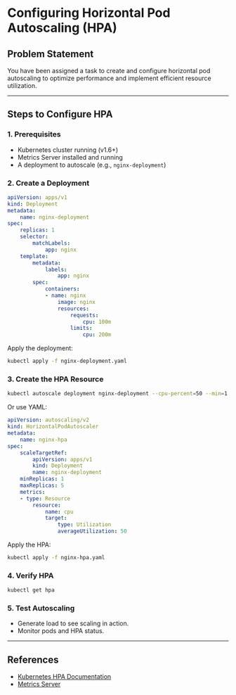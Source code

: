 # Configuring Horizontal Pod Autoscaling (HPA)

## Problem Statement

You have been assigned a task to create and configure horizontal pod autoscaling to optimize performance and implement efficient resource utilization.

---

## Steps to Configure HPA

### 1. Prerequisites

- Kubernetes cluster running (v1.6+)
- Metrics Server installed and running
- A deployment to autoscale (e.g., `nginx-deployment`)

### 2. Create a Deployment

```yaml
apiVersion: apps/v1
kind: Deployment
metadata:
    name: nginx-deployment
spec:
    replicas: 1
    selector:
        matchLabels:
            app: nginx
    template:
        metadata:
            labels:
                app: nginx
        spec:
            containers:
            - name: nginx
                image: nginx
                resources:
                    requests:
                        cpu: 100m
                    limits:
                        cpu: 200m
```

Apply the deployment:

```sh
kubectl apply -f nginx-deployment.yaml
```

### 3. Create the HPA Resource

```sh
kubectl autoscale deployment nginx-deployment --cpu-percent=50 --min=1 --max=5
```

Or use YAML:

```yaml
apiVersion: autoscaling/v2
kind: HorizontalPodAutoscaler
metadata:
    name: nginx-hpa
spec:
    scaleTargetRef:
        apiVersion: apps/v1
        kind: Deployment
        name: nginx-deployment
    minReplicas: 1
    maxReplicas: 5
    metrics:
    - type: Resource
        resource:
            name: cpu
            target:
                type: Utilization
                averageUtilization: 50
```

Apply the HPA:

```sh
kubectl apply -f nginx-hpa.yaml
```

### 4. Verify HPA

```sh
kubectl get hpa
```

### 5. Test Autoscaling

- Generate load to see scaling in action.
- Monitor pods and HPA status.

---

## References

- [Kubernetes HPA Documentation](https://kubernetes.io/docs/tasks/run-application/horizontal-pod-autoscale/)
- [Metrics Server](https://github.com/kubernetes-sigs/metrics-server)

